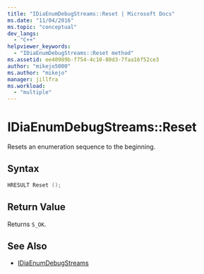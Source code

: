 ```yaml
---
title: "IDiaEnumDebugStreams::Reset | Microsoft Docs"
ms.date: "11/04/2016"
ms.topic: "conceptual"
dev_langs:
  - "C++"
helpviewer_keywords:
  - "IDiaEnumDebugStreams::Reset method"
ms.assetid: ee40989b-f754-4c10-80d3-7faa16f52ce3
author: "mikejo5000"
ms.author: "mikejo"
manager: jillfra
ms.workload:
  - "multiple"
---
```

# IDiaEnumDebugStreams::Reset
Resets an enumeration sequence to the beginning.

## Syntax

```C++
HRESULT Reset ();
```

## Return Value
 Returns `S_OK`.

## See Also
- [IDiaEnumDebugStreams](../../debugger/debug-interface-access/idiaenumdebugstreams.md)